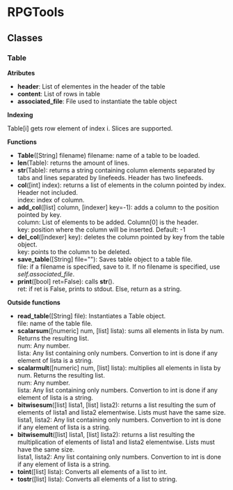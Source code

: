 # RPGTools
## Classes

### Table
**Atributes**

 - __header__: List of elementes in the header of the table
 -  __content__: List of rows in table
 -  __associated_file__: File used to instantiate the table object

**Indexing**
	
Table[i] gets row element of index i. Slices are supported.

**Functions**

- __Table__([String] filename)
	filename: name of a table to be loaded.
- __len__(Table): returns the amount of lines.
- __str__(Table): returns a string containing column elements separated by tabs and lines separated by linefeeds. Header has two linefeeds.
- __col__([int] index): returns a list of elements in the column pointed by index. Header not included.  
	index: index of column.
- __add_col__([list] column, [indexer] key=-1): adds a column to the position pointed by key.  
	column: List of elements to be added. Column[0] is the header.  
	key: position where the column will be inserted. Default: -1
- __del_col__([indexer] key): deletes the column pointed by key from the table object.  
	key: points to the column to be deleted.	
- __save_table__([String] file=""): Saves table object to a table file.  
	 file: if a filename is specified, save to it. If no filename is specified, use *self.associated_file*.
- __print__([bool] ret=False): calls __str__().  
	ret: if ret is False, prints to stdout. Else, return as a string.

**Outside functions**

- __read_table__([String] file): Instantiates a Table object.  
	file: name of the table file.
- __scalarsum__([numeric] num, [list] lista): sums all elements in lista by num. Returns the resulting list.  
	num: Any number.  
	lista: Any list containing only numbers. Convertion to int is done if any element of lista is a string.
- __scalarmult__([numeric] num, [list] lista): multiplies all elements in lista by num. Returns the resulting list.  
	num: Any number.  
	lista: Any list containing only numbers. Convertion to int is done if any element of lista is a string.
- __bitwisesum__([list] lista1, [list] lista2): returns a list resulting the sum of elements of lista1 and lista2 elementwise. Lists must have the same size.  
	lista1, lista2: Any list containing only numbers. Convertion to int is done if any element of lista is a string.
- __bitwisemult__([list] lista1, [list] lista2): returns a list resulting the multiplication of elements of lista1 and lista2 elementwise. Lists must have the same size.  
	lista1, lista2: Any list containing only numbers. Convertion to int is done if any element of lista is a string.
- __toint__([list] lista): Converts all elements of a list to int.
- __tostr__([list] lista): Converts all elements of a list to string.
